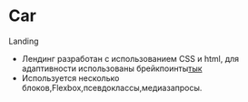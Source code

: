 # Car
Landing 
- Лендинг разработан с использованием CSS и html, для адаптивности использованы брейкпоинты[тык](1p1ngwin1.github.io/Car/)
- Используется несколько блоков,Flexbox,псевдоклассы,медиазапросы.
